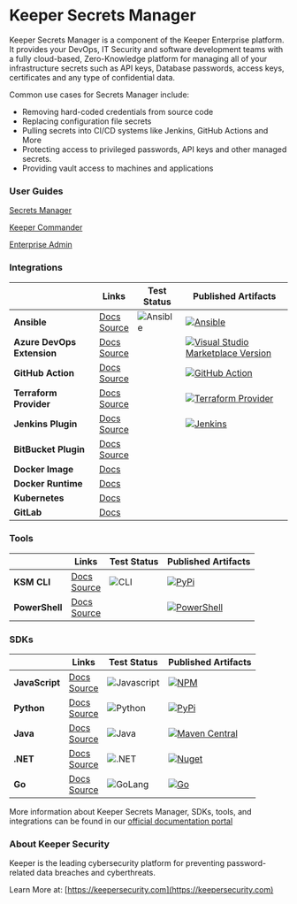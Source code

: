 # Keeper Secrets Manager

Keeper Secrets Manager is a component of the Keeper Enterprise platform. It provides your DevOps, IT Security and
software development teams with a fully cloud-based, Zero-Knowledge platform for managing all of your
infrastructure secrets such as API keys, Database passwords, access keys, certificates and any type of confidential data.

Common use cases for Secrets Manager include:
- Removing hard-coded credentials from source code
- Replacing configuration file secrets
- Pulling secrets into CI/CD systems like Jenkins, GitHub Actions and More
- Protecting access to privileged passwords, API keys and other managed secrets.
- Providing vault access to machines and applications

### User Guides
[Secrets Manager](https://docs.keeper.io/secrets-manager/secrets-manager/overview)

[Keeper Commander](https://docs.keeper.io/secrets-manager/commander-cli/overview)

[Enterprise Admin](https://docs.keeper.io/enterprise-guide/)


### Integrations

|    | Links     |  Test Status                                                                                                | Published Artifacts                                                                                                                                                                                         |
-----|------|-------------------------------------------------------------------------------------------------------------|-------------------------------------------------------------------------------------------------------------------------------------------------------------------------------------------------------------|
**Ansible** | [Docs](https://docs.keeper.io/secrets-manager/secrets-manager/integrations/ansible-plugin)  <br />[Source](https://github.com/Keeper-Security/secrets-manager/tree/master/integration/keeper_secrets_manager_ansible)   | ![Ansible](https://github.com/Keeper-Security/secrets-manager/actions/workflows/test.ansible.yml/badge.svg) | [![Ansible](https://img.shields.io/pypi/v/keeper-secrets-manager-ansible?style=for-the-badge&logo=ansible)](https://pypi.org/project/keeper-secrets-manager-ansible/) |
**Azure DevOps Extension** | [Docs](https://docs.keeper.io/secrets-manager/secrets-manager/integrations/azure-devops-plugin) <br /> [Source](https://github.com/Keeper-Security/secrets-manager/tree/master/integration/keeper_secrets_manager_azure_pipeline_extension)  |                                                                                                    | [![Visual Studio Marketplace Version](https://img.shields.io/visual-studio-marketplace/v/KeeperSecurity.keeper-secrets-manager?label=Azure%20DevOps%20Extension&logo=azuredevops&style=for-the-badge)](https://marketplace.visualstudio.com/items?itemName=KeeperSecurity.keeper-secrets-manager)           |
**GitHub Action**  | [Docs](https://docs.keeper.io/secrets-manager/secrets-manager/integrations/github-actions) <br /> [Source](https://github.com/Keeper-Security/ksm-action) | | [![GitHub Action](https://img.shields.io/github/v/tag/Keeper-Security/ksm-action?label=GitHub%20Action&logo=github&logoColor=white&style=for-the-badge)](https://github.com/marketplace/actions/keeper-secrets-manager-github-action) |
**Terraform Provider**  | [Docs](https://docs.keeper.io/secrets-manager/secrets-manager/integrations/terraform)  <br /> [Source](https://github.com/keeper-security/terraform-provider-secretsmanager) | | [![Terraform Provider](https://img.shields.io/github/v/tag/Keeper-Security/terraform-provider-keeper?label=Terraform&logo=terraform&logoColor=white&style=for-the-badge)](https://registry.terraform.io/providers/Keeper-Security/secretsmanager/latest) |
**Jenkins Plugin**  | [Docs](https://docs.keeper.io/secrets-manager/secrets-manager/integrations/jenkins-plugin)  <br />[Source](https://github.com/jenkinsci/keeper-secrets-manager-plugin) | | [![Jenkins](https://img.shields.io/github/v/tag/jenkinsci/keeper-secrets-manager-plugin?label=Plugins%20Index&logo=jenkins&logoColor=white&style=for-the-badge)](https://plugins.jenkins.io/keeper-secrets-manager/) |
**BitBucket Plugin**  | [Docs](https://docs.keeper.io/secrets-manager/secrets-manager/integrations/bitbucket-plugin) <br /> [Source](https://bitbucket.org/keepersecurity/keeper-secrets-manager-pipe)| |
**Docker Image** | [Docs](https://docs.keeper.io/secrets-manager/secrets-manager/integrations/docker-image) | |
**Docker Runtime** | [Docs](https://docs.keeper.io/secrets-manager/secrets-manager/integrations/docker-runtime)| |
**Kubernetes** | [Docs](https://docs.keeper.io/secrets-manager/secrets-manager/integrations/kubernetes)| |
**GitLab** | [Docs](https://docs.keeper.io/secrets-manager/secrets-manager/integrations/gitlab-plugin)| |


### Tools

|    | Links     |  Test Status                                                                                                | Published Artifacts                                                                                                                                                                                         |
-----|------|-------------------------------------------------------------------------------------------------------------|-------------------------------------------------------------------------------------------------------------------------------------------------------------------------------------------------------------|
**KSM CLI** | [Docs](https://docs.keeper.io/secrets-manager/secrets-manager/secrets-manager-command-line-interface)  <br /> [Source](https://github.com/Keeper-Security/secrets-manager/tree/master/integration/keeper_secrets_manager_cli)     | ![CLI](https://github.com/Keeper-Security/secrets-manager/actions/workflows/test.cli.yml/badge.svg)         | [![PyPi](https://img.shields.io/pypi/v/keeper-secrets-manager-cli?style=for-the-badge&logo=windowsterminal)](https://pypi.org/project/keeper-secrets-manager-cli/)                                                     |
**PowerShell** | [Docs](https://docs.keeper.io/secrets-manager/secrets-manager/integrations/powershell-plugin) <br />  [Source](https://github.com/Keeper-Security/secrets-manager/tree/master/integration/keeper_secrets_manager_cli) | | [![PowerShell](https://img.shields.io/powershellgallery/v/SecretManagement.Keeper?style=for-the-badge&logo=powershell&logoColor=white)](https://www.powershellgallery.com/packages/SecretManagement.Keeper)                                                     |

### SDKs

|    | Links     |  Test Status                                                                                                | Published Artifacts                                                                                                                                                                                         |
-----|------|-------------------------------------------------------------------------------------------------------------|-------------------------------------------------------------------------------------------------------------------------------------------------------------------------------------------------------------|
**JavaScript** | [Docs](https://docs.keeper.io/secrets-manager/secrets-manager/developer-sdk-library/javascript-sdk) <br />[Source](https://github.com/Keeper-Security/secrets-manager/tree/master/sdk/javascript/packages/core)  | ![Javascript](https://github.com/Keeper-Security/secrets-manager/actions/workflows/test.js.yml/badge.svg)   | [![NPM](https://img.shields.io/npm/v/@keeper-security/secrets-manager-core?style=for-the-badge&logo=npm&logoColor=white)](https://www.npmjs.com/package/@keeper-security/secrets-manager-core)    |
**Python** | [Docs](https://docs.keeper.io/secrets-manager/secrets-manager/developer-sdk-library/python-sdk) <br /> [Source](https://github.com/Keeper-Security/secrets-manager/tree/master/sdk/python)      | ![Python](https://github.com/Keeper-Security/secrets-manager/actions/workflows/test.python.yml/badge.svg)   | [![PyPi](https://img.shields.io/pypi/v/keeper-secrets-manager-core?style=for-the-badge&logo=pypi&logoColor=white)](https://pypi.org/project/keeper-secrets-manager-core/)                     |
**Java** |  [Docs](https://docs.keeper.io/secrets-manager/secrets-manager/developer-sdk-library/java-sdk)  <br /> [Source](https://github.com/Keeper-Security/secrets-manager/tree/master/sdk/java/core)       | ![Java](https://github.com/Keeper-Security/secrets-manager/actions/workflows/test.java.yml/badge.svg)       | [![Maven Central](https://img.shields.io/maven-central/v/com.keepersecurity.secrets-manager/core?style=for-the-badge&logo=java&logoColor=white)](https://search.maven.org/artifact/com.keepersecurity.secrets-manager/core) |
**.NET** |  [Docs](https://docs.keeper.io/secrets-manager/secrets-manager/developer-sdk-library/.net-sdk)  <br /> [Source](https://github.com/Keeper-Security/secrets-manager/tree/master/sdk/dotNet)     | ![.NET](https://github.com/Keeper-Security/secrets-manager/actions/workflows/test.dotnet.yml/badge.svg)     | [![Nuget](https://img.shields.io/nuget/v/Keeper.SecretsManager?style=for-the-badge&logo=nuget&logoColor=white)](https://www.nuget.org/packages/Keeper.SecretsManager)                                                       |
**Go** | [Docs](https://docs.keeper.io/secrets-manager/secrets-manager/developer-sdk-library/golang-sdk) <br /> [Source](https://github.com/Keeper-Security/secrets-manager-go)  | ![GoLang](https://github.com/keeper-security/secrets-manager-go/actions/workflows/test.go.yml/badge.svg)    | [![Go](https://img.shields.io/github/v/tag/Keeper-Security/secrets-manager-go?label=Go&logo=go&logoColor=white&style=for-the-badge)](https://github.com/Keeper-Security/secrets-manager-go)                                   |

More information about Keeper Secrets Manager, SDKs, tools, and integrations can be found in our [official documentation 
portal](https://docs.keeper.io/secrets-manager/secrets-manager/overview)

### About Keeper Security
Keeper is the leading cybersecurity platform for preventing password-related data breaches and cyberthreats.

Learn More at:
[https://keepersecurity.com](https://keepersecurity.com)
